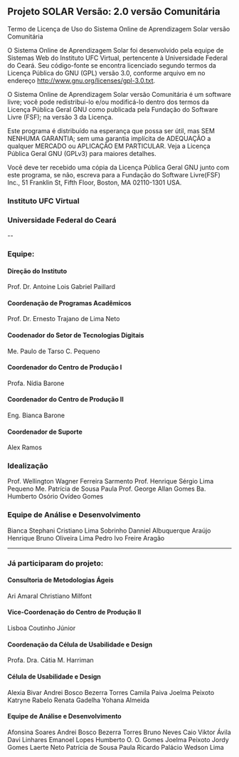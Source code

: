 ## **Projeto SOLAR Versão: 2.0 versão Comunitária**

Termo de Licença de Uso do Sistema Online de Aprendizagem Solar versão Comunitária

O Sistema Online de Aprendizagem Solar foi desenvolvido pela equipe de Sistemas Web do Instituto UFC Virtual, pertencente à Universidade Federal do Ceará. Seu código-fonte se encontra licenciado segundo termos da Licença Pública do GNU (GPL) versão 3.0, conforme arquivo em no endereço http://www.gnu.org/licenses/gpl-3.0.txt.

O Sistema Online de Aprendizagem Solar versão Comunitária é um software livre; você pode redistribui-lo e/ou modificá-lo dentro dos termos da Licença Pública Geral GNU como publicada pela Fundação do Software Livre (FSF); na versão 3 da Licença.

Este programa é distribuído na esperança que possa ser útil, mas SEM NENHUMA GARANTIA; sem uma garantia implícita de ADEQUAÇÃO a qualquer MERCADO ou APLICAÇÃO EM PARTICULAR. Veja a Licença Pública Geral GNU (GPLv3) para maiores detalhes. 

Você deve ter recebido uma cópia da Licença Pública Geral GNU junto com este programa, se não, escreva para a Fundação do Software Livre(FSF) Inc., 51 Franklin St, Fifth Floor, Boston, MA 02110-1301 USA.

### Instituto UFC Virtual
### Universidade Federal do Ceará

--

### Equipe:

#### Direção do Instituto
Prof. Dr. Antoine Lois Gabriel Paillard

#### Coordenação de Programas Acadêmicos
Prof. Dr. Ernesto Trajano de Lima Neto

#### Coodenador do Setor de Tecnologias Digitais
Me. Paulo de Tarso C. Pequeno

#### Coordenador do Centro de Produção I
Profa. Nídia Barone

#### Coordenador do Centro de Produção II
Eng. Bianca Barone

#### Coordenador de Suporte
Alex Ramos

### Idealização
Prof. Wellington Wagner Ferreira Sarmento
Prof. Henrique Sérgio Lima Pequeno
Me. Patrícia de Sousa Paula
Prof. George Allan Gomes
Ba. Humberto Osório Ovídeo Gomes

### Equipe de Análise e Desenvolvimento
Bianca Stephani
Cristiano Lima Sobrinho
Danniel Albuquerque Araújo
Henrique Bruno Oliveira Lima
Pedro Ivo Freire Aragão

-------

### Já participaram do projeto:

#### Consultoria de Metodologias Ágeis
Ari Amaral
Christiano Milfont

#### Vice-Coordenação do Centro de Produção II
Lisboa Coutinho Júnior

#### Coordenação da Célula de Usabilidade e Design
Profa. Dra. Cátia M. Harriman

#### Célula de Usabilidade e Design
Alexia Bivar
Andrei Bosco Bezerra Torres
Camila Paiva
Joelma Peixoto
Katryne Rabelo
Renata Gadelha 
Yohana Almeida

#### Equipe de Análise e Desenvolvimento
Afonsina Soares
Andrei Bosco Bezerra Torres
Bruno Neves
Caio Viktor Ávila
Davi Linhares
Emanoel Lopes
Humberto O. O. Gomes
Joelma Peixoto
Jordy Gomes
Laerte Neto
Patrícia de Sousa Paula
Ricardo Palácio
Wedson Lima
